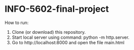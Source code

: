 # INFO-5602-final-project
How to run:
1. Clone (or download) this repository. 
2. Start local server using command: python -m http.server. 
3. Go to http://localhost:8000 and open the file main.html
